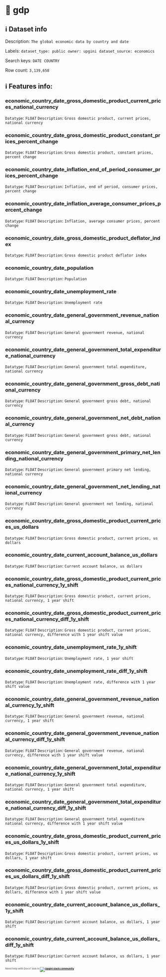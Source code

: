 # 📖 gdp 
## ℹ️ Dataset info 
Description: `The global economic data by country and date` 

Labels: ` dataset_type: public ` &nbsp;` owner: upgini ` &nbsp;` dataset_source: economics ` &nbsp;

Search keys: 
` DATE ` &nbsp;` COUNTRY ` &nbsp;

Row count: `3,139,658` 

## ℹ️ Features info:

### economic_country_date_gross_domestic_product_current_prices_national_currency
`Datatype`: `FLOAT`
`Description`: `Gross domestic product, current prices, national currency`

### economic_country_date_gross_domestic_product_constant_prices_percent_change
`Datatype`: `FLOAT`
`Description`: `Gross domestic product, constant prices, percent change`

### economic_country_date_inflation_end_of_period_consumer_prices_percent_change
`Datatype`: `FLOAT`
`Description`: `Inflation, end of period, consumer prices, percent change`

### economic_country_date_inflation_average_consumer_prices_percent_change
`Datatype`: `FLOAT`
`Description`: `Inflation, average consumer prices, percent change`

### economic_country_date_gross_domestic_product_deflator_index
`Datatype`: `FLOAT`
`Description`: `Gross domestic product deflator index`

### economic_country_date_population
`Datatype`: `FLOAT`
`Description`: `Population`

### economic_country_date_unemployment_rate
`Datatype`: `FLOAT`
`Description`: `Unemployment rate`

### economic_country_date_general_government_revenue_national_currency
`Datatype`: `FLOAT`
`Description`: `General government revenue, national currency`

### economic_country_date_general_government_total_expenditure_national_currency
`Datatype`: `FLOAT`
`Description`: `General government total expenditure, national currency`

### economic_country_date_general_government_gross_debt_national_currency
`Datatype`: `FLOAT`
`Description`: `General government gross debt, national currency`

### economic_country_date_general_government_net_debt_national_currency
`Datatype`: `FLOAT`
`Description`: `General government gross debt, national currency`

### economic_country_date_general_government_primary_net_lending_national_currency
`Datatype`: `FLOAT`
`Description`: `General government primary net lending, national currency`

### economic_country_date_general_government_net_lending_national_currency
`Datatype`: `FLOAT`
`Description`: `General government net lending, national currency`

### economic_country_date_gross_domestic_product_current_prices_us_dollars
`Datatype`: `FLOAT`
`Description`: `Gross domestic product, current prices, us dollars`

### economic_country_date_current_account_balance_us_dollars
`Datatype`: `FLOAT`
`Description`: `Current account balance, us dollars`

### economic_country_date_gross_domestic_product_current_prices_national_currency_1y_shift
`Datatype`: `FLOAT`
`Description`: `Gross domestic product, current prices, national currency, 1 year shift`

### economic_country_date_gross_domestic_product_current_prices_national_currency_diff_1y_shift
`Datatype`: `FLOAT`
`Description`: `Gross domestic product, current prices, national currency, difference with 1 year shift value`

### economic_country_date_unemployment_rate_1y_shift
`Datatype`: `FLOAT`
`Description`: `Unemployment rate, 1 year shift`

### economic_country_date_unemployment_rate_diff_1y_shift
`Datatype`: `FLOAT`
`Description`: `Unemployment rate, difference with 1 year shift value`

### economic_country_date_general_government_revenue_national_currency_1y_shift
`Datatype`: `FLOAT`
`Description`: `General government revenue, national currency, 1 year shift`

### economic_country_date_general_government_revenue_national_currency_diff_1y_shift
`Datatype`: `FLOAT`
`Description`: `General government revenue, national currency, difference with 1 year shift value`

### economic_country_date_general_government_total_expenditure_national_currency_1y_shift
`Datatype`: `FLOAT`
`Description`: `General government total expenditure, national currency, 1 year shift`

### economic_country_date_general_government_total_expenditure_national_currency_diff_1y_shift
`Datatype`: `FLOAT`
`Description`: `General government total expenditure national currency, difference with 1 year shift value`

### economic_country_date_gross_domestic_product_current_prices_us_dollars_1y_shift
`Datatype`: `FLOAT`
`Description`: `Gross domestic product, current prices, us dollars, 1 year shift`

### economic_country_date_gross_domestic_product_current_prices_us_dollars_diff_1y_shift
`Datatype`: `FLOAT`
`Description`: `Gross domestic product, current prices, us dollars, difference with 1 year shift value`

### economic_country_date_current_account_balance_us_dollars_1y_shift
`Datatype`: `FLOAT`
`Description`: `Current account balance, us dollars, 1 year shift`

### economic_country_date_current_account_balance_us_dollars_diff_1y_shift
`Datatype`: `FLOAT`
`Description`: `Current account balance, us dollars, 1 year shift`



<span style="color:grey;font-weight:700;font-size:8px">
    Need help with Docs? Ask in
    <a href="https://4mlg.short.gy/join-upgini-community">
        <img alt="Upgini slack community" src="https://img.shields.io/badge/slack-@upgini-orange.svg?logo=slack">
    </a>
</span>